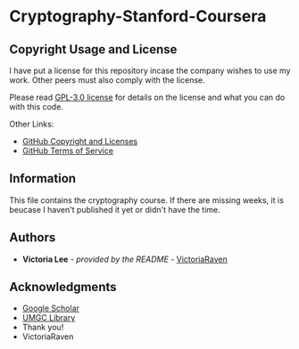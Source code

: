 # Cryptography-Stanford-Coursera
## Copyright Usage and License

I have put a license for this repository incase the company wishes to use my work. Other peers must also comply with the license.

Please read [GPL-3.0 license](LICENSE.md) for details on the license and what you can do with this code.

Other Links:  
- [GitHub Copyright and Licenses](https://docs.github.com/en/repositories/managing-your-repositorys-settings-and-features/customizing-your-repository/licensing-a-repository)
- [GitHub Terms of Service](https://docs.github.com/en/site-policy/github-terms/github-terms-of-service)

## Information

This file contains the cryptography course. If there are missing weeks, it is beucase I haven't published it yet or didn't have the time.

## Authors

  - **Victoria Lee** - *provided by the README* -
    [VictoriaRaven](https://github.com/VictoriaRaven)

## Acknowledgments

- [Google Scholar](https://scholar.google.com/)
- [UMGC Library](https://libguides.umgc.edu/home)
 - Thank you!
 - VictoriaRaven



